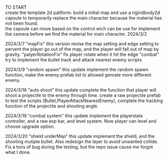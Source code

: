 TO START  
create the template 2d paltform. build a initial map and use a rigiridbody2d capsule to temporarily replace the main character because the material has not been found.  
the capsule can move based on the control wich can be use for implement the camera before we find the material for main character. 2024/3/2

2024/3/7
"mapFix" this version revise the map setting and edge setting to pervent the player go out of the map, and the player will fall out of map by gravity.
"palyerRotationFix" fix player rotate when it hit the edge
"combat" try to implement the bullet track and attack nearest enemy scripts

2024/3/9
"random spawn" this update implement the random spawn function, make the enemy prefab list to allowed genrate more different enemy.

2024/3/16
"auto shoot" this update complete the function that player will shoot a projectile to the enemy through time. create a raw projectile prefab to test the scripts (Bullet,PlayerAttackNearestEnemy), complete the tracking function of the projectile and shooting angle.

2024/3/19
"combat system" this update implement the playerstats controller, and a raw exp bar, and level system. Now player can level and choose upgrade option.

2024/3/20
"shield underMap" this update implement the shield, and the shooting mutiple bullet. Also redesign the layer to avoid unwanted collide. Fix a tons of bug during the testing, but the repo issue cause me forgot what I done.